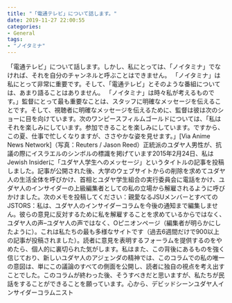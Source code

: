```yaml
---
title: "「電通テレビ」について話します。"
date: 2019-11-27 22:00:55
categories:
- General
tags:
- "ノイタミナ"
---
```


「電通テレビ」について話します。しかし、私にとっては、「ノイタミナ」でなければ、それを自分のチャンネルと呼ぶことはできません。 「ノイタミナ」は私にとって非常に重要です。そして、「電通テレビ」とそのような番組については、あまり語ることはありません。 「ノイタミナ」は時々私が考えるものです。」監督にとって最も重要なことは、スタッフに明確なメッセージを伝えることです。そして、視聴者に明確なメッセージを伝えるために、監督は彼は次のショーに目を向けています。次のワンピースフィルムゴールドについては、「私はそれを楽しみにしています。参加できることを楽しみにしています。ですから、この夏、仕事で忙しくなりますが、ささやかな姿を見せます。」[Via Anime News Network]（写真：Reuters / Jason Reed）正統派のユダヤ人男性が、抗議の際にイスラエルのシンボルの標識を掲げています2015年2月24日、私はJewish Insiderに「ユダヤ人学生へのメッセージ」というタイトルの記事を投稿しました。記事が公開された後、大学のウェブサイトからの削除を求めてユダヤ人の生活全体を呼びかけ、首相とユダヤ学生組合の実行委員会に電話をかけ、ユダヤ人のインサイダーの上級編集者としての私の立場から解雇されるように呼びかけました。次のメモを投稿してください：親愛なるJSUメンバーとすべてのJSTORS：私は、ユダヤ人のインサイダーコラムを今後の通知まで編集しません。彼らの意見に反対するために私を解雇することを求めているからではなく、ユダヤ人の声–ユダヤ人の声ではなく、Oピニオンページ（編集者が明らかにしたように）。これは私たちの最も多様なサイトです（過去6週間だけで900以上の記事が投稿されました）。読者に意見を表明するフォーラムを提供するのをやめたら、個人的に裏切られた気がします。私はまた、この背後にあるものを強く信じており、新しいユダヤ人のアジェンダの精神では、このコラムでの私の唯一の意図は、単にこの議論のすべての側面を公開し、読者に独自の視点を考え出すことでした。このコラムが終わった後、そうすべきだと思いますが、私たちが民話をすることができることを願っています。心から、デビッドシーンユダヤ人インサイダーコラムニスト
